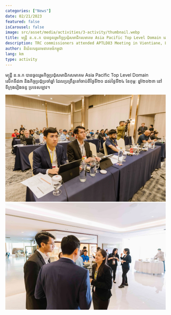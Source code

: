 ```yaml
---
categories: ["News"]
date: 02/21/2023
featured: false
isCarousel: false
image: src/asset/media/activities/3-activity/thumbnail.webp
title: មន្រ្តី ន.ទ.ក បានចូលរួមកិច្ចប្រជុំសមាជិកសមាគម Asia Pacific Top Level Domain លើកទី៨៣ និងកិច្ចប្រជុំប្រចាំឆ្នាំនៅទីក្រុងវៀងចន្ទ ប្រទេសឡាវ
description: TRC commissioners attended APTLD83 Meeting in Vientiane, Laos
author: និយ័តករទូរគមនាគមន៍កម្ពុជា
lang: km
type: activity
---
```


មន្រ្តី ន.ទ.ក បានចូលរួមកិច្ចប្រជុំសមាជិកសមាគម Asia Pacific Top Level Domain លើកទី៨៣ និងកិច្ចប្រជុំប្រចាំឆ្នាំ ដែលប្រព្រឹត្តទៅចាប់ពីថ្ងៃទី២០ ដល់ថ្ងៃទី២៤ ខែកុម្ភៈ ឆ្នាំ២០២៣ នៅទីក្រុងវៀងចន្ទ ប្រទេសឡាវ។

![photo 1](src/asset/media/activities/3-activity/photo-1.webp)
![photo 2](src/asset/media/activities/3-activity/photo-2.webp)
